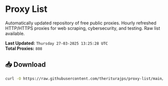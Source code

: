 # Proxy List

Automatically updated repository of free public proxies. Hourly refreshed HTTP/HTTPS proxies for web scraping, cybersecurity, and testing. Raw list available.

**Last Updated:** `Thursday 27-03-2025 13:25:28 UTC`  
**Total Proxies:** `808`

## 📥 Download
```bash
curl -O https://raw.githubusercontent.com/theriturajps/proxy-list/main/proxies.txt
